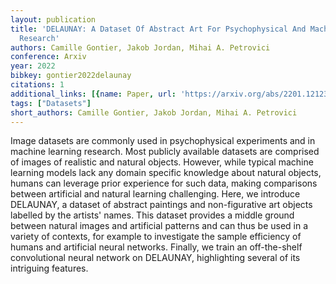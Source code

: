 ```yaml
---
layout: publication
title: 'DELAUNAY: A Dataset Of Abstract Art For Psychophysical And Machine Learning
  Research'
authors: Camille Gontier, Jakob Jordan, Mihai A. Petrovici
conference: Arxiv
year: 2022
bibkey: gontier2022delaunay
citations: 1
additional_links: [{name: Paper, url: 'https://arxiv.org/abs/2201.12123'}]
tags: ["Datasets"]
short_authors: Camille Gontier, Jakob Jordan, Mihai A. Petrovici
---
```

Image datasets are commonly used in psychophysical experiments and in machine
learning research. Most publicly available datasets are comprised of images of
realistic and natural objects. However, while typical machine learning models
lack any domain specific knowledge about natural objects, humans can leverage
prior experience for such data, making comparisons between artificial and
natural learning challenging. Here, we introduce DELAUNAY, a dataset of
abstract paintings and non-figurative art objects labelled by the artists'
names. This dataset provides a middle ground between natural images and
artificial patterns and can thus be used in a variety of contexts, for example
to investigate the sample efficiency of humans and artificial neural networks.
Finally, we train an off-the-shelf convolutional neural network on DELAUNAY,
highlighting several of its intriguing features.